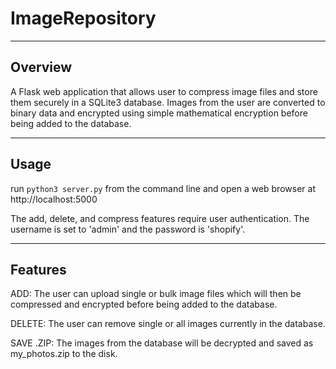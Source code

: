 # ImageRepository

---
## Overview

A Flask web application that allows user to compress image files and store them securely in a SQLite3 database. Images from the user are converted to binary data and encrypted using simple mathematical encryption before being added to the database. 

---

## Usage

run `python3 server.py` from the command line and open a web browser at http://localhost:5000

The add, delete, and compress features require user authentication. The username is set to 'admin' and the password is 'shopify'.

---

## Features

ADD: The user can upload single or bulk image files which will then be compressed and encrypted before being added to the database.

DELETE: The user can remove single or all images currently in the database.

SAVE .ZIP: The images from the database will be decrypted and saved as my_photos.zip to the disk.
